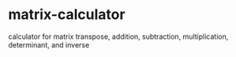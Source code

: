 # matrix-calculator
calculator for matrix transpose, addition, subtraction, multiplication, determinant, and inverse

